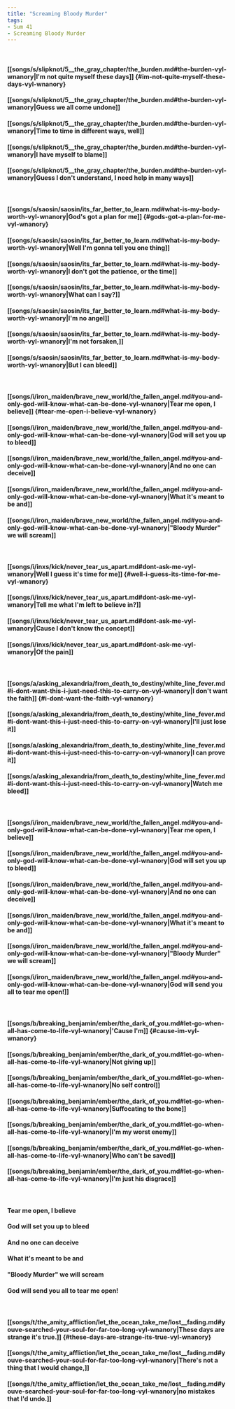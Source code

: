 ```yaml
---
title: "Screaming Bloody Murder"
tags:
- Sum 41
- Screaming Bloody Murder
---
```

&nbsp;
#### [[songs/s/slipknot/5__the_gray_chapter/the_burden.md#the-burden-vyl-wnanory|I'm not quite myself these days]] {#im-not-quite-myself-these-days-vyl-wnanory}
#### [[songs/s/slipknot/5__the_gray_chapter/the_burden.md#the-burden-vyl-wnanory|Guess we all come undone]]
#### [[songs/s/slipknot/5__the_gray_chapter/the_burden.md#the-burden-vyl-wnanory|Time to time in different ways, well]]
#### [[songs/s/slipknot/5__the_gray_chapter/the_burden.md#the-burden-vyl-wnanory|I have myself to blame]]
#### [[songs/s/slipknot/5__the_gray_chapter/the_burden.md#the-burden-vyl-wnanory|Guess I don't understand, I need help in many ways]]
&nbsp;
#### [[songs/s/saosin/saosin/its_far_better_to_learn.md#what-is-my-body-worth-vyl-wnanory|God's got a plan for me]] {#gods-got-a-plan-for-me-vyl-wnanory}
#### [[songs/s/saosin/saosin/its_far_better_to_learn.md#what-is-my-body-worth-vyl-wnanory|Well I'm gonna tell you one thing]]
#### [[songs/s/saosin/saosin/its_far_better_to_learn.md#what-is-my-body-worth-vyl-wnanory|I don't got the patience, or the time]]
#### [[songs/s/saosin/saosin/its_far_better_to_learn.md#what-is-my-body-worth-vyl-wnanory|What can I say?]]
#### [[songs/s/saosin/saosin/its_far_better_to_learn.md#what-is-my-body-worth-vyl-wnanory|I'm no angel]]
#### [[songs/s/saosin/saosin/its_far_better_to_learn.md#what-is-my-body-worth-vyl-wnanory|I'm not forsaken,]]
#### [[songs/s/saosin/saosin/its_far_better_to_learn.md#what-is-my-body-worth-vyl-wnanory|But I can bleed]]
&nbsp;
#### [[songs/i/iron_maiden/brave_new_world/the_fallen_angel.md#you-and-only-god-will-know-what-can-be-done-vyl-wnanory|Tear me open, I believe]] {#tear-me-open-i-believe-vyl-wnanory}
#### [[songs/i/iron_maiden/brave_new_world/the_fallen_angel.md#you-and-only-god-will-know-what-can-be-done-vyl-wnanory|God will set you up to bleed]]
#### [[songs/i/iron_maiden/brave_new_world/the_fallen_angel.md#you-and-only-god-will-know-what-can-be-done-vyl-wnanory|And no one can deceive]]
#### [[songs/i/iron_maiden/brave_new_world/the_fallen_angel.md#you-and-only-god-will-know-what-can-be-done-vyl-wnanory|What it's meant to be and]]
#### [[songs/i/iron_maiden/brave_new_world/the_fallen_angel.md#you-and-only-god-will-know-what-can-be-done-vyl-wnanory|"Bloody Murder" we will scream]]
&nbsp;
#### [[songs/i/inxs/kick/never_tear_us_apart.md#dont-ask-me-vyl-wnanory|Well I guess it's time for me]] {#well-i-guess-its-time-for-me-vyl-wnanory}
#### [[songs/i/inxs/kick/never_tear_us_apart.md#dont-ask-me-vyl-wnanory|Tell me what I'm left to believe in?]]
#### [[songs/i/inxs/kick/never_tear_us_apart.md#dont-ask-me-vyl-wnanory|Cause I don't know the concept]]
#### [[songs/i/inxs/kick/never_tear_us_apart.md#dont-ask-me-vyl-wnanory|Of the pain]]
&nbsp;
#### [[songs/a/asking_alexandria/from_death_to_destiny/white_line_fever.md#i-dont-want-this-i-just-need-this-to-carry-on-vyl-wnanory|I don't want the faith]] {#i-dont-want-the-faith-vyl-wnanory}
#### [[songs/a/asking_alexandria/from_death_to_destiny/white_line_fever.md#i-dont-want-this-i-just-need-this-to-carry-on-vyl-wnanory|I'll just lose it]]
#### [[songs/a/asking_alexandria/from_death_to_destiny/white_line_fever.md#i-dont-want-this-i-just-need-this-to-carry-on-vyl-wnanory|I can prove it]]
#### [[songs/a/asking_alexandria/from_death_to_destiny/white_line_fever.md#i-dont-want-this-i-just-need-this-to-carry-on-vyl-wnanory|Watch me bleed]]
&nbsp;
#### [[songs/i/iron_maiden/brave_new_world/the_fallen_angel.md#you-and-only-god-will-know-what-can-be-done-vyl-wnanory|Tear me open, I believe]]
#### [[songs/i/iron_maiden/brave_new_world/the_fallen_angel.md#you-and-only-god-will-know-what-can-be-done-vyl-wnanory|God will set you up to bleed]]
#### [[songs/i/iron_maiden/brave_new_world/the_fallen_angel.md#you-and-only-god-will-know-what-can-be-done-vyl-wnanory|And no one can deceive]]
#### [[songs/i/iron_maiden/brave_new_world/the_fallen_angel.md#you-and-only-god-will-know-what-can-be-done-vyl-wnanory|What it's meant to be and]]
#### [[songs/i/iron_maiden/brave_new_world/the_fallen_angel.md#you-and-only-god-will-know-what-can-be-done-vyl-wnanory|"Bloody Murder" we will scream]]
#### [[songs/i/iron_maiden/brave_new_world/the_fallen_angel.md#you-and-only-god-will-know-what-can-be-done-vyl-wnanory|God will send you all to tear me open!]]
&nbsp;
#### [[songs/b/breaking_benjamin/ember/the_dark_of_you.md#let-go-when-all-has-come-to-life-vyl-wnanory|'Cause I'm]] {#cause-im-vyl-wnanory}
#### [[songs/b/breaking_benjamin/ember/the_dark_of_you.md#let-go-when-all-has-come-to-life-vyl-wnanory|Not giving up]]
#### [[songs/b/breaking_benjamin/ember/the_dark_of_you.md#let-go-when-all-has-come-to-life-vyl-wnanory|No self control]]
#### [[songs/b/breaking_benjamin/ember/the_dark_of_you.md#let-go-when-all-has-come-to-life-vyl-wnanory|Suffocating to the bone]]
#### [[songs/b/breaking_benjamin/ember/the_dark_of_you.md#let-go-when-all-has-come-to-life-vyl-wnanory|I'm my worst enemy]]
#### [[songs/b/breaking_benjamin/ember/the_dark_of_you.md#let-go-when-all-has-come-to-life-vyl-wnanory|Who can't be saved]]
#### [[songs/b/breaking_benjamin/ember/the_dark_of_you.md#let-go-when-all-has-come-to-life-vyl-wnanory|I'm just his disgrace]]
&nbsp;
#### Tear me open, I believe
#### God will set you up to bleed
#### And no one can deceive
#### What it's meant to be and
#### "Bloody Murder" we will scream
#### God will send you all to tear me open!
&nbsp;
#### [[songs/t/the_amity_affliction/let_the_ocean_take_me/lost__fading.md#youve-searched-your-soul-for-far-too-long-vyl-wnanory|These days are strange it's true.]] {#these-days-are-strange-its-true-vyl-wnanory}
#### [[songs/t/the_amity_affliction/let_the_ocean_take_me/lost__fading.md#youve-searched-your-soul-for-far-too-long-vyl-wnanory|There's not a thing that I would change,]]
#### [[songs/t/the_amity_affliction/let_the_ocean_take_me/lost__fading.md#youve-searched-your-soul-for-far-too-long-vyl-wnanory|no mistakes that I'd undo.]]

